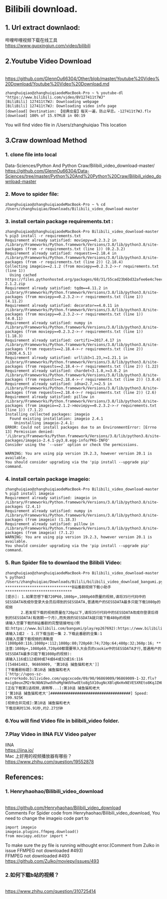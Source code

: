 # Bilibili download.
## 1. Url extract downlaod:
哔哩哔哩视频下载在线工具
<br>https://www.guoxingjun.com/video/bilibili

## 2.Youtube Video Download
<br>https://github.com/GlennOu66304/Other/blob/master/Youtube%20Video%20Download/Youtube%20Video%20Download.md
```
zhanghuiqiao@zhanghuiqiaodeMacBook-Pro ~ % youtube-dl "https://www.bilibili.com/video/BV127411t7WJ"
[BiliBili] 127411t7WJ: Downloading webpage
[BiliBili] 127411t7WJ: Downloading video info page
[download] Destination: 【经典女星】每天一遍，防止早恋。-127411t7WJ.flv
[download] 100% of 15.97MiB in 00:19
```
You will find video file in /Users/zhanghuiqiao This location

## 3.Craw download Method
### 1. clone file into local 
Data-Sciences/Python And Python Craw/Bilibili_video_download-master/
<br>https://github.com/GlennOu66304/Data-Sciences/tree/master/Python%20And%20Python%20Craw/Bilibili_video_download-master
### 2. Move to spider file:
```
zhanghuiqiao@zhanghuiqiaodeMacBook-Pro ~ % cd /Users/zhanghuiqiao/Downloads/Bilibili_video_download-master  
```
### 3. install certain package requirements.txt :
```
zhanghuiqiao@zhanghuiqiaodeMacBook-Pro Bilibili_video_download-master % pip3 install -r requirements.txt                                     
Requirement already satisfied: moviepy==0.2.3.2 in /Library/Frameworks/Python.framework/Versions/3.8/lib/python3.8/site-packages (from -r requirements.txt (line 1)) (0.2.3.2)
Requirement already satisfied: requests==2.18.4 in /Library/Frameworks/Python.framework/Versions/3.8/lib/python3.8/site-packages (from -r requirements.txt (line 2)) (2.18.4)
Collecting imageio==2.1.2 (from moviepy==0.2.3.2->-r requirements.txt (line 1))
  Using cached https://files.pythonhosted.org/packages/68/31/55cad23b6bd32afee6e4c7eec2f15266665879f8eaf812e3b843205d41ad/imageio-2.1.2.zip
Requirement already satisfied: tqdm==4.11.2 in /Library/Frameworks/Python.framework/Versions/3.8/lib/python3.8/site-packages (from moviepy==0.2.3.2->-r requirements.txt (line 1)) (4.11.2)
Requirement already satisfied: decorator==4.0.11 in /Library/Frameworks/Python.framework/Versions/3.8/lib/python3.8/site-packages (from moviepy==0.2.3.2->-r requirements.txt (line 1)) (4.0.11)
Requirement already satisfied: numpy in /Library/Frameworks/Python.framework/Versions/3.8/lib/python3.8/site-packages (from moviepy==0.2.3.2->-r requirements.txt (line 1)) (1.18.3)
Requirement already satisfied: certifi>=2017.4.17 in /Library/Frameworks/Python.framework/Versions/3.8/lib/python3.8/site-packages (from requests==2.18.4->-r requirements.txt (line 2)) (2020.4.5.1)
Requirement already satisfied: urllib3<1.23,>=1.21.1 in /Library/Frameworks/Python.framework/Versions/3.8/lib/python3.8/site-packages (from requests==2.18.4->-r requirements.txt (line 2)) (1.22)
Requirement already satisfied: chardet<3.1.0,>=3.0.2 in /Library/Frameworks/Python.framework/Versions/3.8/lib/python3.8/site-packages (from requests==2.18.4->-r requirements.txt (line 2)) (3.0.4)
Requirement already satisfied: idna<2.7,>=2.5 in /Library/Frameworks/Python.framework/Versions/3.8/lib/python3.8/site-packages (from requests==2.18.4->-r requirements.txt (line 2)) (2.6)
Requirement already satisfied: pillow in /Library/Frameworks/Python.framework/Versions/3.8/lib/python3.8/site-packages (from imageio==2.1.2->moviepy==0.2.3.2->-r requirements.txt (line 1)) (7.1.2)
Installing collected packages: imageio
  Found existing installation: imageio 2.4.1
    Uninstalling imageio-2.4.1:
ERROR: Could not install packages due to an EnvironmentError: [Errno 13] Permission denied: '/Library/Frameworks/Python.framework/Versions/3.8/lib/python3.8/site-packages/imageio-2.4.1-py3.8.egg-info/PKG-INFO'
Consider using the `--user` option or check the permissions.

WARNING: You are using pip version 19.2.3, however version 20.1 is available.
You should consider upgrading via the 'pip install --upgrade pip' command.
```
### 4. install certain package imageio:
```
zhanghuiqiao@zhanghuiqiaodeMacBook-Pro Bilibili_video_download-master % pip3 install imageio 
Requirement already satisfied: imageio in /Library/Frameworks/Python.framework/Versions/3.8/lib/python3.8/site-packages (2.4.1)
Requirement already satisfied: numpy in /Library/Frameworks/Python.framework/Versions/3.8/lib/python3.8/site-packages (from imageio) (1.18.3)
Requirement already satisfied: pillow in /Library/Frameworks/Python.framework/Versions/3.8/lib/python3.8/site-packages (from imageio) (7.1.2)
WARNING: You are using pip version 19.2.3, however version 20.1 is available.
You should consider upgrading via the 'pip install --upgrade pip' command.
```
### 5. Run Spider file to downlaod the Bilibili Video:
```
zhanghuiqiao@zhanghuiqiaodeMacBook-Pro Bilibili_video_download-master % python3 /Users/zhanghuiqiao/Downloads/Bilili/bilibili_video_download_bangumi.py
******************************B站番剧视频下载小助手******************************
[提示]: 1.如果您想下载720P60,1080p+,1080p60质量的视频,请将35行代码中的SESSDATA改成你登录大会员后得到的SESSDATA,普通用户的SESSDATA最多只能下载1080p的视频
       2.若发现下载的视频质量在720p以下,请将35行代码中的SESSDATA改成你登录后得到的SESSDATA(有效期一个月),而失效的SESSDATA就只能下载480p的视频
请输入您要下载的B站番剧的完整链接地址(例如:https://www.bilibili.com/bangumi/play/ep267692):https://www.bilibili.com/bangumi/play/ep269835
请输入1或2 - 1.只下载当前一集 2.下载此番剧的全集:1
请输入您要下载视频的清晰度(1080p60:116;1080p+:112;1080p:80;720p60:74;720p:64;480p:32;360p:16; **注意:1080p+,1080p60,720p60都需要带入大会员的cookie中的SESSDATA才行,普通用户的SESSDATA最多只能下载1080p的视频):
请输入116或112或80或74或64或32或16:116
[[54841483, 96869009, '第10话 捕鱼猫和老大']]
[下载番剧标题]:第10话 捕鱼猫和老大
['http://upos-sz-mirrorkodo.bilivideo.com/upgcxcode/09/90/96869009/96869009-1-32.flv?e=ig8euxZM2rNcNbN1hwdVhoMghWdVhwdEto8g5X10ugNcXBlqNxHxNEVE5XREto8KqJZHUa6m5J0SqE85tZvEuENvNo8g2ENvNo8i8o859r1qXg8xNEVE5XREto8GuFGv2U7SuxI72X6fTr859r1qXg8gNEVE5XREto8z5JZC2X2gkX5L5F1eTX1jkXlsTXHeux_f2o859IB_&uipk=5&nbs=1&deadline=1588504409&gen=playurl&os=kodobv&oi=1928708268&trid=3897376371ab4579b55d894828559f25u&platform=pc&upsig=a360f598d470f67a46792b5bc5ae0e69&uparams=e,uipk,nbs,deadline,gen,os,oi,trid,platform&mid=0&logo=80000000']
[正在下载第1话视频,请稍等...]:第10话 捕鱼猫和老大
['第10话 捕鱼猫和老大']####################################] Speed: 199.925K
[视频合并完成]:第10话 捕鱼猫和老大
下载总耗时136.91秒,约2.27分钟
```
### 6.You will find Video file in bilibili_video folder.

### 7.Play Video in IINA FLV Video palyer
IINA
<br>https://iina.io/
<br>Mac 上好用的视频播放器有哪些？
<br>https://www.zhihu.com/question/19552878

## References:
### 1. Henryhaohao/Bilibili_video_download
<br>https://github.com/Henryhaohao/Bilibili_video_download
<br>Comments For Spider code from Henryhaohao/Bilibili_video_download, You need to change the imageio code part to 
```
import imageio
imageio.plugins.ffmpeg.download()
from moviepy.editor import *
```
To make sure the py file is running withought error.(Comment from Zulko in issue FFMPEG not downloaded #493)
<br>FFMPEG not downloaded #493
<br>https://github.com/Zulko/moviepy/issues/493
### 2.如何下载b站的视频？
<br>https://www.zhihu.com/question/310725414

